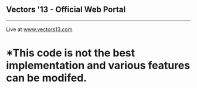 ## Vectors '13 - Official Web Portal
------------------------------------

Live at www.vectors13.com

# *This code is not the best implementation and various features can be modifed.

